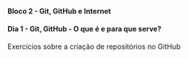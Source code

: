 #### Bloco 2 - Git, GitHub e Internet 
#### Dia 1 - Git, GitHub - O que é e para que serve?

Exercícios sobre a criação de repositórios no GitHub
